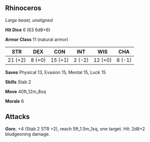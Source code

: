 ## Rhinoceros

*Large beast, unaligned*

**Hit Dice** 6 (63 6d8+6)

**Armor Class** 11 (natural armor)

| STR     | DEX     | CON     | INT     | WIS     | CHA     |
|---------|---------|---------|---------|---------|---------|
| 21 (+2) |  8 (+0) | 15 (+1) |  2 (-2) | 12 (+0) |  6 (-1) |

**Saves** Physical 13, Evasion 15, Mental 15, Luck 15

**Skills** Stab 2

**Move** 40ft_12m_8sq

**Morale** 6

## Attacks

***Gore.*** +4 (Stab 2 STR +2), reach 5ft_1.5m_1sq, one target. Hit: 2d8+2 bludgeoning damage.

